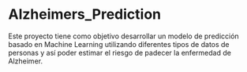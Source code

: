 # Alzheimers_Prediction
Este proyecto tiene como objetivo desarrollar un modelo de predicción basado en Machine Learning utilizando diferentes tipos de datos de personas y así poder estimar el riesgo de padecer la enfermedad de Alzheimer.
